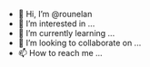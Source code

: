 - 👋 Hi, I’m @rounelan
- 👀 I’m interested in ...
- 🌱 I’m currently learning ...
- 💞️ I’m looking to collaborate on ...
- 📫 How to reach me ...

<!---
rounelan/rounelan is a ✨ special ✨ repository because its `README.md` (this file) appears on your GitHub profile.
You can click the Preview link to take a look at your changes.
--->
